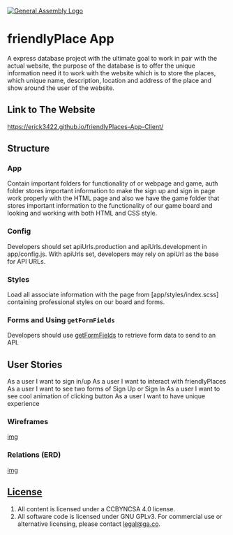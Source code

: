 [![General Assembly Logo](https://camo.githubusercontent.com/1a91b05b8f4d44b5bbfb83abac2b0996d8e26c92/687474703a2f2f692e696d6775722e636f6d2f6b6538555354712e706e67)](https://generalassemb.ly/education/web-development-immersive)

# friendlyPlace App

A express database project with the ultimate goal to work in pair with the actual website, the purpose of the database is to offer the unique information need it to work with the website which is to store the places, which unique name, description, location and address of the place and show around the user of the website.


## Link to The Website 
https://erick3422.github.io/friendlyPlaces-App-Client/


## Structure 

### App

Contain important folders for functionality of or webpage and game, auth folder stores important information to make the sign up and sign in page work properly with the HTML page and also we have the game folder that stores important information to the functionality of our game board and looking and working with both HTML and CSS style.

### Config

Developers should set apiUrls.production and apiUrls.development in app/config.js. With apiUrls set, developers may rely on apiUrl as the base for API URLs.

### Styles

Load all associate information with the page from [app/styles/index.scss] containing professional styles on our board and forms.

### Forms and Using `getFormFields`

Developers should use [getFormFields](get-form-fields.md) to retrieve form data
to send to an API.

## User Stories 

As a user I want to sign in/up
As a user I want to interact with friendlyPlaces
As a user I want to see two forms of Sign Up or Sign In
As a user I want to see cool animation of clicking button
As a user I want to have unique experience

### Wireframes

[img](app/images/Screen%20Shot%202021-11-20%20at%209.53.46%20AM.png)

### Relations (ERD)

[img](app/images/Screen%20Shot%202021-11-20%20at%209.53.20%20AM.png)


## [License](LICENSE)

1. All content is licensed under a CC­BY­NC­SA 4.0 license.
1. All software code is licensed under GNU GPLv3. For commercial use or
    alternative licensing, please contact legal@ga.co.

